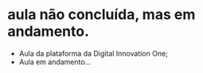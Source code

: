 # aula não concluída, mas em andamento.
* Aula da plataforma da Digital Innovation One;
* Aula em andamento...